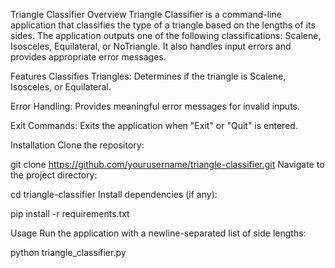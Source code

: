 Triangle Classifier
Overview
Triangle Classifier is a command-line application that classifies the type of a triangle based on the lengths of its sides. The application outputs one of the following classifications: Scalene, Isosceles, Equilateral, or NoTriangle. It also handles input errors and provides appropriate error messages.

Features
Classifies Triangles: Determines if the triangle is Scalene, Isosceles, or Equilateral.

Error Handling: Provides meaningful error messages for invalid inputs.

Exit Commands: Exits the application when "Exit" or "Quit" is entered.

Installation
Clone the repository:

git clone https://github.com/yourusername/triangle-classifier.git
Navigate to the project directory:

cd triangle-classifier
Install dependencies (if any):

pip install -r requirements.txt

Usage
Run the application with a newline-separated list of side lengths:

python triangle_classifier.py
